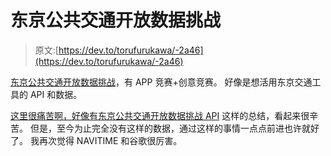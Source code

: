 # 东京公共交通开放数据挑战

> 原文:[https://dev.to/torufurukawa/-2a46](https://dev.to/torufurukawa/-2a46)

[东京公共交通开放数据挑战](http://tokyochallenge.odpt.org/)，有 APP 竞赛+创意竞赛。 好像是想活用东京交通工具的 API 和数据。

[这里很痛苦啊，好像有东京公共交通开放数据挑战 API](https://qiita.com/teracy/items/962d9feb3349824090e2) 这样的总结，看起来很辛苦。 但是，至今为止完全没有这样的数据，通过这样的事情一点点前进也许就好了。 我再次觉得 NAVITIME 和谷歌很厉害。